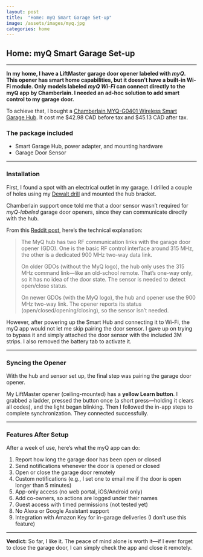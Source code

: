 ```yaml
---
layout: post
title:  "Home: myQ Smart Garage Set-up"
image: /assets/images/myq.jpg
categories: home
---
```


## Home: myQ Smart Garage Set-up

---

**In my home, I have a LiftMaster garage door opener labeled with *myQ*. This opener has smart home capabilities, but it doesn’t have a built-in Wi-Fi module. Only models labeled *myQ Wi-Fi* can connect directly to the myQ app by Chamberlain. I needed an ad-hoc solution to add smart control to my garage door.**

To achieve that, I bought a [Chamberlain MYQ-G0401 Wireless Smart Garage Hub](https://www.amazon.ca/dp/B08GD3D9YJ?ref=ppx_yo2ov_dt_b_product_details&th=1). It cost me $42.98 CAD before tax and $45.13 CAD after tax.

### The package included
- Smart Garage Hub, power adapter, and mounting hardware
- Garage Door Sensor

---

### Installation
First, I found a spot with an electrical outlet in my garage. I drilled a couple of holes using my [Dewalt drill](https://www.amazon.ca/gp/product/B01KZNDYT0/ref=ppx_od_dt_b_asin_title_s01?ie=UTF8&th=1) and mounted the hub bracket.

Chamberlain support once told me that a door sensor wasn’t required for *myQ-labeled* garage door openers, since they can communicate directly with the hub.

From this [Reddit post](https://www.reddit.com/r/homeautomation/comments/1dvzoow/what_does_a_chamberlain_garage_door_sensor_do/), here’s the technical explanation:

> The MyQ hub has two RF communication links with the garage door opener (GDO). One is the basic RF control interface around 315 MHz, the other is a dedicated 900 MHz two-way data link.
>
> On older GDOs (without the MyQ logo), the hub only uses the 315 MHz command link—like an old-school remote. That’s one-way only, so it has no idea of the door state. The sensor is needed to detect open/close status.
>
> On newer GDOs (with the MyQ logo), the hub and opener use the 900 MHz two-way link. The opener reports its status (open/closed/opening/closing), so the sensor isn’t needed.

However, after powering up the Smart Hub and connecting it to Wi-Fi, the myQ app would not let me skip pairing the door sensor. I gave up on trying to bypass it and simply attached the door sensor with the included 3M strips. I also removed the battery tab to activate it.

---

### Syncing the Opener
With the hub and sensor set up, the final step was pairing the garage door opener.

My LiftMaster opener (ceiling-mounted) has a **yellow Learn button**. I grabbed a ladder, pressed the button once (a short press—holding it clears all codes), and the light began blinking. Then I followed the in-app steps to complete synchronization. They connected successfully.

---

### Features After Setup
After a week of use, here’s what the myQ app can do:

1. Report how long the garage door has been open or closed
2. Send notifications whenever the door is opened or closed
3. Open or close the garage door remotely
4. Custom notifications (e.g., I set one to email me if the door is open longer than 5 minutes)
5. App-only access (no web portal, iOS/Android only)
6. Add co-owners, so actions are logged under their names
7. Guest access with timed permissions (not tested yet)
8. No Alexa or Google Assistant support
9. Integration with Amazon Key for in-garage deliveries (I don’t use this feature)

---

**Verdict:**
So far, I like it. The peace of mind alone is worth it—if I ever forget to close the garage door, I can simply check the app and close it remotely.
